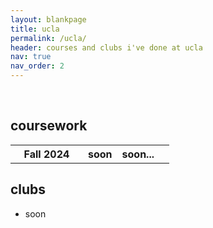 ```yaml
---
layout: blankpage
title: ucla
permalink: /ucla/
header: courses and clubs i've done at ucla
nav: true
nav_order: 2
---
```

<br>
<h2>coursework</h2>
<div class="table-responsive">
    <table class="table table-sm table-borderless">
        <!-- Fall2024 -->
        <tr>
          <th width="100px"><b>Fall 2024</b></th>
          <th>soon</th>
          <th>soon...</th>
          <th class="course-desc"></th>
        </tr>
    </table>
</div>

<h2 class="padded">clubs</h2>
<ul class="hearts">
    <li>soon</li>
</ul>